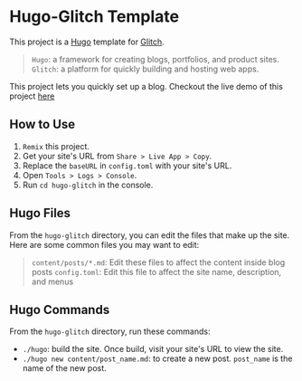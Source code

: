 Hugo-Glitch Template
====================

This project is a [Hugo](https://gohugo.io/) template for [Glitch](https://glitch.com/).

>`Hugo`: a framework for creating blogs, portfolios, and product sites.
>`Glitch`: a platform for quickly building and hosting web apps. 

This project lets you quickly set up a blog. Checkout the live demo of this project [here](https://hugo-template.glitch.me/)

How to Use
----------

1. `Remix` this project.
2. Get your site's URL from `Share > Live App > Copy`.
3. Replace the `baseURL` in `config.toml` with your site's URL.
4. Open `Tools > Logs > Console`.
5. Run `cd hugo-glitch` in the console.

Hugo Files
----------

From the `hugo-glitch` directory, you can edit the files that make up the site. Here are some common files you may want to edit:

>`content/posts/*.md`: Edit these files to affect the content inside blog posts
>`config.toml`: Edit this file to affect the site name, description, and menus

Hugo Commands
-------------

From the `hugo-glitch` directory, run these commands:

- `./hugo`: build the site. Once build, visit your site's URL to view the site.
- `./hugo new content/post_name.md`: to create a new post. `post_name` is the name of the new post.
